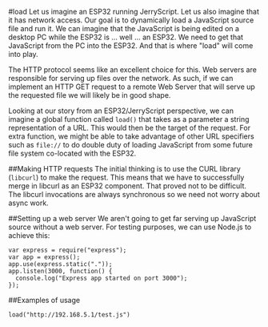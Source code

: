 #load
Let us imagine an ESP32 running JerryScript.  Let us also imagine that it has
network access.  Our goal is to dynamically load a JavaScript source file and
run it.  We can imagine that the JavaScript is being edited on a desktop PC
while the ESP32 is ... well ... an ESP32.  We need to get that JavaScript 
from the PC into the ESP32.  And that is where "load" will come into play.

The HTTP protocol seems like an excellent choice for this.  Web servers are
responsible for serving up files over the network.  As such, if we can implement
an HTTP GET request to a remote Web Server that will serve up the requested
file we will likely be in good shape.

Looking at our story from an ESP32/JerryScript perspective, we can imagine a
global function called `load()` that takes as a parameter a string representation
of a URL.  This would then be the target of the request.  For extra function,
we might be able to take advantage of other URL specifiers such as `file://`
to do double duty of loading JavaScript from some future file system co-located
with the ESP32.

##Making HTTP requests
The initial thinking is to use the CURL library (`libcurl`) to make the request.
This means that we have to successfully merge in libcurl as an ESP32 component.
That proved not to be difficult.  The libcurl invocations are always synchronous so we need not worry
about async work.


##Setting up a web server
We aren't going to get far serving up JavaScript source without a web server.
For testing purposes, we can use Node.js to achieve this:

```
var express = require("express");
var app = express();
app.use(express.static("."));
app.listen(3000, function() {
  console.log("Express app started on port 3000");
});
```

##Examples of usage
```
load("http://192.168.5.1/test.js")
```